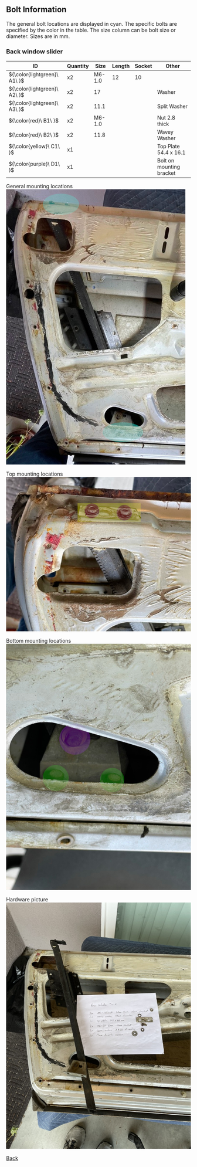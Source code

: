 ## Bolt Information
The general bolt locations are displayed in cyan.  The specific bolts are specified by the color in the table. The size column can be bolt size or diameter.  Sizes are in mm.
### Back window slider
|ID|Quantity|Size|Length|Socket|Other|
|--|--------|----|------|------|-----|
|${\color{lightgreen}\ A1\ }$|x2|M6-1.0|12|10||
|${\color{lightgreen}\ A2\ }$|x2|17|||Washer|
|${\color{lightgreen}\ A3\ }$|x2|11.1|||Split Washer|
|${\color{red}\ B1\ }$|x2|M6-1.0|||Nut 2.8 thick|
|${\color{red}\ B2\ }$|x2|11.8|||Wavey Washer|
|${\color{yellow}\ C1\ }$|x1||||Top Plate 54.4 x 16.1|
|${\color{purple}\ D1\ }$|x1||||Bolt on mounting bracket|


General mounting locations  
![Rear slider](../../Images/Door/reartrack.jpeg)  

Top mounting locations  
![Top Rear slider](../../Images/Door/reartracktop.jpeg)  

Bottom mounting locations  
![Bottom Rear slider](../../Images/Door/reartrackbottom.jpeg)  

Hardware picture 
![Hardware](../../Images/Door/reartrackinfo.jpeg)  

[Back](../DoorHardware.md)